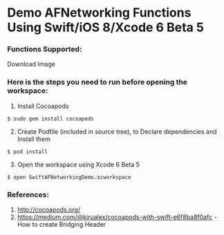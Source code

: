 Demo AFNetworking Functions Using Swift/iOS 8/Xcode 6 Beta 5
======

### Functions Supported:
Download Image

### Here is the steps you need to run before opening the workspace:
1. Install Cocoapods
```
$ sudo gem install cocoapods
```
2. Create Podfile (included in source tree), to Declare dependencies and Install them
```
$ pod install
```
3. Open the workspace using Xcode 6 Beta 5
```
$ open SwiftAFNetworkingDemo.xcworkspace
```

### References:
1. http://cocoapods.org/
2. https://medium.com/@kirualex/cocoapods-with-swift-e6f8ba8f0afc - How to create Bridging Header
